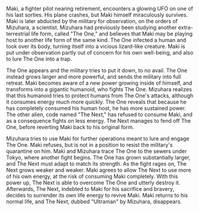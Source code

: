 Maki, a fighter pilot nearing retirement, encounters a glowing UFO on one of his last sorties. His plane crashes, but Maki himself miraculously survives. Maki is later abducted by the military for observation, on the orders of Mizuhara, a scientist. Mizuhara had previously been studying another extra-terrestrial life form, called "The One," and believes that Maki may be playing host to another life form of the same kind. The One infected a human and took over its body, turning itself into a vicious lizard-like creature. Maki is put under observation partly out of concern for his own well-being, and also to lure The One into a trap.

The One appears and the military tries to put it down, to no avail. The One instead grows larger and more powerful, and sends the military into full retreat. Maki becomes aware of a new power growing inside of himself, and transforms into a gigantic humanoid, who fights The One. Mizuhara realizes that this humanoid tries to protect humans from The One's attacks, although it consumes energy much more quickly. The One reveals that because he has completely consumed his human host, he has more sustained power. The other alien, code named "The Next," has refused to consume Maki, and as a consequence fights on less energy. The Next manages to fend off The One, before reverting Maki back to his original form.

Mizuhara tries to use Maki for further operations meant to lure and engage The One. Maki refuses, but is not in a position to resist the military's quarantine on him. Maki and Mizuhara trace The One to the sewers under Tokyo, where another fight begins. The One has grown substantially larger, and The Next must adapt to match its strength. As the fight rages on, The Next grows weaker and weaker. Maki agrees to allow The Next to use more of his own energy, at the risk of consuming Maki completely. With this power up, The Next is able to overcome The One and utterly destroy it. Afterwards, The Next, indebted to Maki for his sacrifice and bravery, decides to surrender its own life energy to revive Maki. Maki returns to his normal life, and The Next, dubbed "Ultraman" by Mizuhara, disappears.